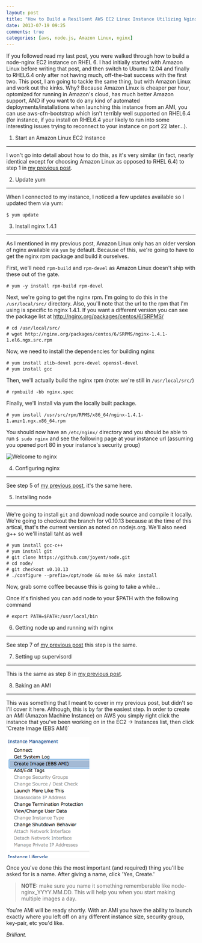 ```yaml
---
layout: post
title: "How to Build a Resilient AWS EC2 Linux Instance Utilizing Nginx and Node.js (Part 2)"
date: 2013-07-19 09:25
comments: true
categories: [aws, node.js, Amazon Linux, nginx]
---
```


If you followed read my last post, you were walked through how to build a node-nginx EC2 instance on RHEL 6. I had initially started with Amazon Linux before writing that post, and then switch to Ubuntu 12.04 and finally to RHEL6.4 only after not having much, off-the-bat success with the first two. This post, I am going to tackle the same thing, but with Amazon Linux and work out the kinks. Why? Because Amazon Linux is cheaper per hour, optomized for running in Amazon's cloud, has much better Amazon support, AND if you want to do any kind of automated deployments/installations when launching this instance from an AMI, you can use aws-cfn-bootstrap which isn't terribly well supported on RHEL6.4 (for instance, if you install on RHEL6.4 your likely to run into some interesting issues trying to reconnect to your instance on port 22 later...).


1. Start an Amazon Linux EC2 Instance
---
I won't go into detail about how to do this, as it's very similar (in fact, nearly identical except for choosing Amazon Linux as opposed to RHEL 6.4) to step 1 in [my previous post](/blog/2013/07/13/how-to-build-a-resilient-aws-ec2-linux-instance-utilizing-nginx-and-node-dot-js/).

2. Update yum
---
When I connected to my instance, I noticed a few updates available so I updated them via yum:
```
$ yum update
```

3. Install nginx 1.4.1
---
As I mentioned in my previous post, Amazon Linux only has an older version of nginx available via `yum` by default. Because of this, we're going to have to get the nginx rpm package and build it ourselves.

First, we'll need `rpm-build` and `rpm-devel` as Amazon Linux doesn't ship with these out of the gate.
```
# yum -y install rpm-build rpm-devel
```

Next, we're going to get the nginx rpm. I'm going to do this in the `/usr/local/src/` directory. Also, you'll note that the url to the rpm that I'm using is specific to nginx 1.4.1. If you want a different version you can see the package list at http://nginx.org/packages/centos/6/SRPMS/

```
# cd /usr/local/src/
# wget http://nginx.org/packages/centos/6/SRPMS/nginx-1.4.1-1.el6.ngx.src.rpm
```

Now, we need to install the dependencies for building nginx

```
# yum install zlib-devel pcre-devel openssl-devel
# yum install gcc
```

Then, we'll actually build the nginx rpm (note: we're still in `/usr/local/src/`)

```
# rpmbuild -bb nginx.spec
```

Finally, we'll install via yum the locally built package.

```
# yum install /usr/src/rpm/RPMS/x86_64/nginx-1.4.1-1.amzn1.ngx.x86_64.rpm
```

You should now have an `/etc/nginx/` directory and you should be able to run `$ sudo nginx` and see the following page at your instance url (assuming you opened port 80 in your instance's security group)

![Welcome to nginx]({{site.url}}/images/gtZCABS5Mp6KCBjWIjiA0nZtnyaoOTtDQiYqY7hK9BQ.png)

4. Configuring nginx
---
See step 5 of [my previous post](/blog/2013/07/13/how-to-build-a-resilient-aws-ec2-linux-instance-utilizing-nginx-and-node-dot-js/), it's the same here.

5. Installing node
---
We're going to install `git` and download node source and compile it locally. We're going to checkout the branch for v0.10.13 because at the time of this artical, that's the current version as noted on nodejs.org. We'll also need g++ so we'll install taht as well

```
# yum install gcc-c++
# yum install git
# git clone https://github.com/joyent/node.git
# cd node/
# git checkout v0.10.13
# ./configure --prefix=/opt/node && make && make install
```

Now, grab some coffee because this is going to take a while…

Once it's finished you can add node to your $PATH with the following command

```
# export PATH=$PATH:/usr/local/bin
```

6. Getting node up and running with nginx
---
See step 7 of [my previous post](/blog/2013/07/13/how-to-build-a-resilient-aws-ec2-linux-instance-utilizing-nginx-and-node-dot-js/) this step is the same.

7. Setting up supervisord
---
This is the same as step 8 in [my previous post](/blog/2013/07/13/how-to-build-a-resilient-aws-ec2-linux-instance-utilizing-nginx-and-node-dot-js/).

8. Baking an AMI
---
This was something that I meant to cover in my previous post, but didn't so I'll cover it here. Although, this is by far the easiest step. In order to create an AMI (Amazon Machine Instance) on AWS you simply right click the instance that you've been working on in the EC2 -> Instances list, then click 'Create Image (EBS AMI)`

![Create Image](/images/D5QErtoN-G9x9W7RiKVhAxgbUm2aNMgMojiS-hFD81A.png)

Once you've done this the most important (and required) thing you'll be asked for is a name. After giving a name, click 'Yes, Create.'

>**NOTE:** make sure you name it something rememberable like node-nginx_YYYY.MM.DD. This will help you when you start making multiple images a day.

You're AMI will be ready shortly. With an AMI you have the ability to launch exactly where you left off on any different instance size, security group, key-pair, etc you'd like.

*Brilliant.*
